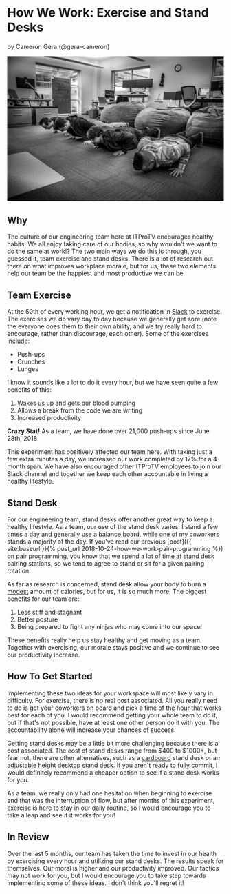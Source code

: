 # How We Work: Exercise and Stand Desks

by Cameron Gera (@gera-cameron)

![A photo of ITProTV Team doing push ups][]

## Why

The culture of our engineering team here at ITProTV encourages healthy habits. We all enjoy taking
care of our bodies, so why wouldn't we want to do the same at work!? The two main ways we do this is
through, you guessed it, team exercise and stand desks. There is a lot of research out there on what
improves workplace morale, but for us, these two elements help our team be the happiest and most
productive we can be.

## Team Exercise

At the 50th of every working hour, we get a notification in [Slack](https://slack.com) to exercise.
The exercises we do vary day to day because we generally get sore (note the everyone does them to
their own ability, and we try really hard to encourage, rather than discourage, each other). Some
of the exercises include:

- Push-ups
- Crunches
- Lunges

I know it sounds like a lot to do it every hour, but we have seen quite a few benefits of this:

1. Wakes us up and gets our blood pumping
1. Allows a break from the code we are writing
1. Increased productivity

**Crazy Stat!** As a team, we have done over 21,000 push-ups since June 28th, 2018.

This experiment has positively affected our team here. With taking just a few extra minutes a day,
we increased our work completed by 17% for a 4-month span. We have also encouraged other ITProTV
employees to join our Slack channel and together we keep each other accountable in living a healthy
lifestyle.

## Stand Desk

For our engineering team, stand desks offer another great way to keep a healthy lifestyle. As a team,
our use of the stand desk varies. I stand a few times a day and generally use a balance
board, while one of my coworkers stands a majority of the day. If you've read our previous
[post]({{ site.baseurl }}{% post_url 2018-10-24-how-we-work-pair-programming %}) on
pair programming, you know that we spend a lot of time at stand desk pairing stations, so we tend
to agree to stand or sit for a given pairing rotation.

As far as research is concerned, stand desk allow your body to burn a [modest][] amount of calories,
but for us, it is so much more. The biggest benefits for our team are:

1. Less stiff and stagnant
1. Better posture
1. Being prepared to fight any ninjas who may come into our space!

These benefits really help us stay healthy and get moving as a team. Together with exercising, our
morale stays positive and we continue to see our productivity increase.

## How To Get Started

Implementing these two ideas for your workspace will most likely vary in difficulty. For exercise, there is no
real cost associated. All you really need to do is get your coworkers on board and pick a time of the hour that
works best for each of you. I would recommend getting your whole team to do it, but if that's not possible, have
at least one other person do it with you. The accountability alone will increase your chances of success.

Getting stand desks may be a little bit more challenging because there is a cost associated. The cost of stand
desks range from $400 to $1000+, but fear not, there are other alternatives, such as a [cardboard][] stand desk
or an [adjustable height desktop][] stand desk. If you aren't ready to fully commit, I would definitely recommend
a cheaper option to see if a stand desk works for you.

As a team, we really only had one hesitation when beginning to exercise and that was the interruption of flow, but
after months of this experiment, exercise is here to stay in our daily routine, so I would encourage you to take a
leap and see if it works for you!

## In Review

Over the last 5 months, our team has taken the time to invest in our health by exercising
every hour and utilizing our stand desks. The results speak for themselves. Our moral is higher
and our productivity improved. Our tactics may not work for you, but I would encourage you to
take step towards implementing some of these ideas. I don't think you'll regret it!


[A photo of ITProTV Team doing push ups]: /assets/2018-11-26-push-ups.jpg
[modest]: https://journals.sagepub.com/doi/full/10.1177/2047487317752186
[cardboard]: https://www.amzn.com/B01GGNV6R0
[adjustable height desktop]: https://www.amzn.com/B07CYGJ2RX
